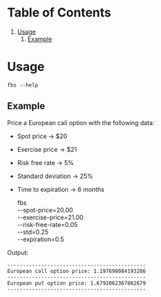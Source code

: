 
# Table of Contents

1.  [Usage](#org9bd323d)
    1.  [Example](#orga21d4a0)


<a id="org9bd323d"></a>

# Usage

    fbs --help


<a id="orga21d4a0"></a>

## Example

Price a European call option with the following data:

-   Spot price -> $20
-   Exercise price -> $21
-   Risk free rate -> 5%
-   Standard deviation -> 25%
-   Time to expiration -> 6 months

    fbs \
    --spot-price=20.00 \
    --exercise-price=21.00 \
    --risk-free-rate=0.05 \
    --std=0.25 \
    --expiration=0.5

Output:

    ---------------------------------------------
    European call option price: 1.197698084193286
    ---------------------------------------------
    European put option price: 1.6792062367882679
    ---------------------------------------------

